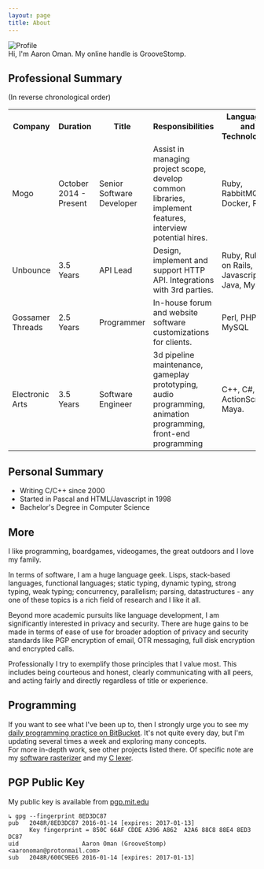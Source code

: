 ```yaml
---
layout: page
title: About
---
```


<img src="{{ site.profile.icon.aaron }}" alt="Profile" />

<div class="message">
  Hi, I'm Aaron Oman.  My online handle is GrooveStomp.
</div>

## Professional Summary
(In reverse chronological order)

<table>
  <tr>
    <th>Company</th><th>Duration</th><th>Title</th><th>Responsibilities</th><th>Languages and Technologies</th>
  </tr>
  <tr>
    <td>Mogo</td><td>October 2014 - Present</td><td>Senior Software Developer</td><td>Assist in managing project scope, develop common libraries, implement features, interview potential hires.</td><td>Ruby, RabbitMQ, Docker, Redis</td>
  </tr>
  <tr>
    <td>Unbounce</td><td>3.5 Years</td><td>API Lead</td><td>Design, implement and support HTTP API. Integrations with 3rd parties.</td><td>Ruby, Ruby on Rails, Javascript, Java, MySQL</td>
  </tr>
  <tr>
    <td>Gossamer Threads</td><td>2.5 Years</td><td>Programmer</td><td>In-house forum and website software customizations for clients.</td><td>Perl, PHP, MySQL</td>
  </tr>
  <tr>
    <td>Electronic Arts</td><td>3.5 Years</td><td>Software Engineer</td><td>3d pipeline maintenance, gameplay prototyping, audio programming, animation programming, front-end programming<td>C++, C#, ActionScript, Maya.</td>
  </tr>
</table>

## Personal Summary
- Writing C/C++ since 2000
- Started in Pascal and HTML/Javascript in 1998
- Bachelor's Degree in Computer Science

## More
I like programming, boardgames, videogames, the great outdoors and I love my family.

In terms of software, I am a huge language geek.  Lisps, stack-based languages,
functional languages; static typing, dynamic typing, strong typing, weak typing;
concurrency, parallelism; parsing, datastructures - any one of these topics
is a rich field of research and I like it all.

Beyond more academic pursuits like language development, I am significantly interested
in privacy and security.  There are huge gains to be made in terms of ease of use
for broader adoption of privacy and security standards like PGP encryption of email,
OTR messaging, full disk encryption and encrypted calls.

Professionally I try to exemplify those principles that I value most.  This includes
being courteous and honest, clearly communicating with all peers, and acting fairly and directly
regardless of title or experience.

## Programming
If you want to see what I've been up to, then I strongly urge you to see my [daily programming practice on BitBucket](https://bitbucket.org/GrooveStomp/practice/src).
It's not quite every day, but I'm updating several times a week and exploring many concepts.<br/>
For more in-depth work, see other projects listed there. Of specific note are my [software rasterizer](https://bitbucket.org/GrooveStomp/software-renderer/src) and my [C lexer](https://bitbucket.org/GrooveStomp/c-lexer/src).

## PGP Public Key
My public key is available from [pgp.mit.edu](https://pgp.mit.edu)

```
↳ gpg --fingerprint 8ED3DC87
pub   2048R/8ED3DC87 2016-01-14 [expires: 2017-01-13]
      Key fingerprint = 850C 66AF CDDE A396 A862  A2A6 88C8 88E4 8ED3 DC87
uid                  Aaron Oman (GrooveStomp) <aaronoman@protonmail.com>
sub   2048R/600C9EE6 2016-01-14 [expires: 2017-01-13]
```
